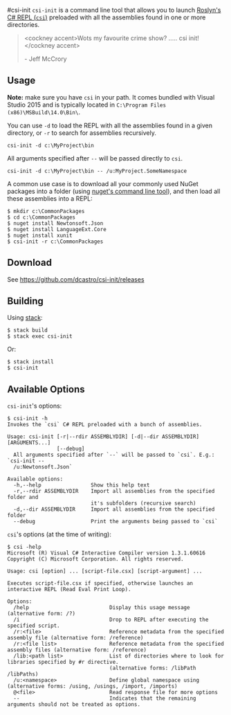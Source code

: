 #csi-init
`csi-init` is a command line tool that allows you to launch [Roslyn's C# REPL (`csi`)][0] preloaded with all the assemblies found in one or more directories.

> \<cockney accent\>Wots my favourite crime show? ..... csi init!\</cockney accent\>
>
> \- Jeff McCrory

## Usage

**Note:** make sure you have `csi` in your path. It comes bundled with Visual Studio 2015 and is typically located in `C:\Program Files (x86)\MSBuild\14.0\Bin\`.

You can use `-d` to load the REPL with all the assemblies found in a given directory, or `-r` to search for assemblies recursively.

```
csi-init -d c:\MyProject\bin
```

All arguments specified after `--` will be passed directly to `csi`.

```
csi-init -d c:\MyProject\bin -- /u:MyProject.SomeNamespace
```

A common use case is to download all your commonly used NuGet packages into a folder (using [nuget's command line tool][3]), and then load all these assemblies into a REPL:

```
$ mkdir c:\CommonPackages
$ cd c:\CommonPackages
$ nuget install Newtonsoft.Json
$ nuget install LanguageExt.Core
$ nuget install xunit
$ csi-init -r c:\CommonPackages
```

## Download

See https://github.com/dcastro/csi-init/releases

## Building

Using [stack][1]:

```
$ stack build
$ stack exec csi-init
```

Or:

```
$ stack install
$ csi-init
```

## Available Options

`csi-init`'s options:
```
$ csi-init -h
Invokes the `csi` C# REPL preloaded with a bunch of assemblies.

Usage: csi-init [-r|--rdir ASSEMBLYDIR] [-d|--dir ASSEMBLYDIR] [ARGUMENTS...]
                [--debug]
  All arguments specified after `--` will be passed to `csi`. E.g.: `csi-init --
  /u:Newtonsoft.Json`

Available options:
  -h,--help                Show this help text
  -r,--rdir ASSEMBLYDIR    Import all assemblies from the specified folder and
                           it's subfolders (recursive search)
  -d,--dir ASSEMBLYDIR     Import all assemblies from the specified folder
  --debug                  Print the arguments being passed to `csi`
```

`csi`'s options (at the time of writing):
```
$ csi -help
Microsoft (R) Visual C# Interactive Compiler version 1.3.1.60616
Copyright (C) Microsoft Corporation. All rights reserved.

Usage: csi [option] ... [script-file.csx] [script-argument] ...

Executes script-file.csx if specified, otherwise launches an interactive REPL (Read Eval Print Loop).

Options:
  /help                          Display this usage message (alternative form: /?)
  /i                             Drop to REPL after executing the specified script.
  /r:<file>                      Reference metadata from the specified assembly file (alternative form: /reference)
  /r:<file list>                 Reference metadata from the specified assembly files (alternative form: /reference)
  /lib:<path list>               List of directories where to look for libraries specified by #r directive.
                                 (alternative forms: /libPath /libPaths)
  /u:<namespace>                 Define global namespace using (alternative forms: /using, /usings, /import, /imports)
  @<file>                        Read response file for more options
  --                             Indicates that the remaining arguments should not be treated as options.
```



 [0]: https://github.com/dotnet/roslyn/wiki/Interactive-Window#repl
 [1]: https://haskell-lang.org/get-started
 [3]: https://dist.nuget.org/index.html
